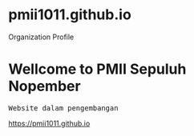 # pmii1011.github.io
Organization Profile



<h1>Wellcome to PMII Sepuluh Nopember</h1>
<pre>Website dalam pengembangan</pre>

<a href="https://pmii1011.github.io/" >https://pmii1011.github.io</a> 

